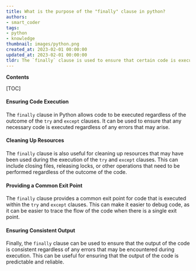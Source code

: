 ```yaml
---
title: What is the purpose of the "finally" clause in python?
authors:
- smart_coder
tags:
- python
- knowledge
thumbnail: images/python.png
created_at: 2023-02-01 00:00:00
updated_at: 2023-02-01 00:00:00
tldr: The `finally` clause is used to ensure that certain code is executed regardless of whether an exception is raised or not.
---
```


**Contents**

[TOC]

#### Ensuring Code Execution
The `finally` clause in Python allows code to be executed regardless of the outcome of the `try` and `except` clauses. It can be used to ensure that any necessary code is executed regardless of any errors that may arise.

#### Cleaning Up Resources
The `finally` clause is also useful for cleaning up resources that may have been used during the execution of the `try` and `except` clauses. This can include closing files, releasing locks, or other operations that need to be performed regardless of the outcome of the code.

#### Providing a Common Exit Point
The `finally` clause provides a common exit point for code that is executed within the `try` and `except` clauses. This can make it easier to debug code, as it can be easier to trace the flow of the code when there is a single exit point.

#### Ensuring Consistent Output
Finally, the `finally` clause can be used to ensure that the output of the code is consistent regardless of any errors that may be encountered during execution. This can be useful for ensuring that the output of the code is predictable and reliable.
